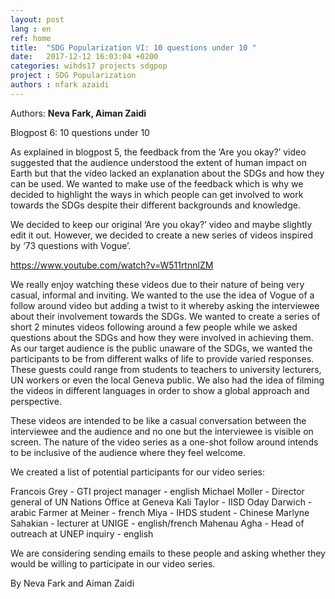 ```yaml
---
layout: post
lang : en
ref: home
title:  "SDG Popularization VI: 10 questions under 10 "
date:   2017-12-12 16:03:04 +0200
categories: wihds17 projects sdgpop
project : SDG Popularization
authors : nfark azaidi
---
```


Authors: **Neva Fark, Aiman Zaidi**

Blogpost 6: 10 questions under 10

As explained in blogpost 5, the feedback from the ‘Are you okay?’ video suggested that the audience understood the extent of human impact on Earth but that the video lacked an explanation about the SDGs and how they can be used. We wanted to make use of the feedback which is why we decided to highlight the ways in which people can get involved to work towards the SDGs despite their different backgrounds and knowledge.

We decided to keep our original ‘Are you okay?’ video and maybe slightly edit it out. However, we decided to create a new series of videos inspired by ‘73 questions with Vogue’. 

https://www.youtube.com/watch?v=W511rtnnlZM

We really enjoy watching these videos due to their nature of being very casual, informal and inviting. We wanted to the use the idea of Vogue of a follow around video but adding a twist to it whereby asking the interviewee about their involvement towards the SDGs. We wanted to create a series of short 2 minutes videos following around a few people while we asked questions about the SDGs and how they were involved in achieving them. As our target audience is the public unaware of the SDGs, we wanted the participants to be from different walks of life to provide varied responses. These guests could range from students to teachers to university lecturers, UN workers or even the local Geneva public. We also had the idea of filming the videos in different languages in order to show a global approach and perspective. 

These videos are intended to be like a casual conversation between the interviewee and the audience and no one but the interviewee is visible on screen. The nature of the video series as a one-shot follow around intends to be inclusive of the audience where they feel welcome.

We created a list of potential participants for our video series:

Francois Grey - GTI project manager - english
Michael Moller - Director general of UN Nations Office at Geneva 
Kali Taylor - IISD
Oday Darwich - arabic
Farmer at Meiner - french
Miya - IHDS student - Chinese
Marlyne Sahakian - lecturer at UNIGE - english/french
Mahenau Agha - Head of outreach at UNEP inquiry - english

We are considering sending emails to these people and asking whether they would be willing to participate in our video series.

By Neva Fark and Aiman Zaidi
